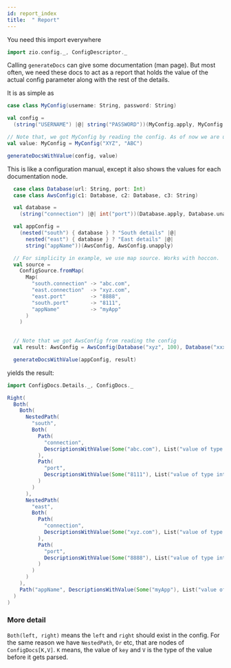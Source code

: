 ```yaml
---
id: report_index
title:  " Report"
---
```


You need this import everywhere

```scala mdoc:silent
import zio.config._, ConfigDescriptor._

```

Calling `generateDocs` can give some documentation (man page).
But most often, we need these docs to act as a report that holds the value of the actual config parameter
along with the rest of the details. 

It is as simple as 

```scala mdoc:silent
case class MyConfig(username: String, password: String)

val config = 
  (string("USERNAME") |@| string("PASSWORD"))(MyConfig.apply, MyConfig.unapply)

// Note that, we got MyConfig by reading the config. As of now we are using a constant
val value: MyConfig = MyConfig("XYZ", "ABC")   

generateDocsWithValue(config, value)
```

This is like a configuration manual, except it also shows the values for each documentation node.

```scala mdoc:silent
  case class Database(url: String, port: Int)
  case class AwsConfig(c1: Database, c2: Database, c3: String)

  val database =
    (string("connection") |@| int("port"))(Database.apply, Database.unapply)

  val appConfig =
    (nested("south") { database } ? "South details" |@|
      nested("east") { database } ? "East details" |@|
      string("appName"))(AwsConfig, AwsConfig.unapply)

  // For simplicity in example, we use map source. Works with hoccon.
  val source =
    ConfigSource.fromMap(
      Map(
        "south.connection" -> "abc.com",
        "east.connection"  -> "xyz.com",
        "east.port"        -> "8888",
        "south.port"       -> "8111",
        "appName"          -> "myApp"
      )
    )

 
  // Note that we got AwsConfig from reading the config
  val result: AwsConfig = AwsConfig(Database("xyz", 100), Database("xxx", 111), "MyApp")

  generateDocsWithValue(appConfig, result)
```

yields the result:

```scala mdoc:silent
import ConfigDocs.Details._, ConfigDocs._

Right(
  Both(
    Both(
      NestedPath(
        "south",
        Both(
          Path(
            "connection",
            DescriptionsWithValue(Some("abc.com"), List("value of type string", "South details"))
          ),
          Path(
            "port",
            DescriptionsWithValue(Some("8111"), List("value of type int", "South details"))
          )
        )
      ),
      NestedPath(
        "east",
        Both(
          Path(
            "connection",
            DescriptionsWithValue(Some("xyz.com"), List("value of type string", "East details"))
          ),
          Path(
            "port",
            DescriptionsWithValue(Some("8888"), List("value of type int", "East details"))
          )
        )
      )
    ),
    Path("appName", DescriptionsWithValue(Some("myApp"), List("value of type string")))
  )
)
```

### More detail
`Both(left, right)` means the `left` and `right` should exist in the config. For the same reason we have
`NestedPath`, `Or` etc, that are nodes of `ConfigDocs[K,V]`. `K` means, the value of `key` and `V` is
the type of the value before it gets parsed.